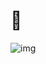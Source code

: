
 #  👋

![img](https://github-readme-stats.vercel.app/api/top-langs/?username=aelbozie&theme=gruvbox&layout=compact )

